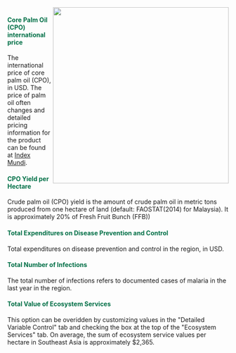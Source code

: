 <img align = "right" src="river.jpg" width="400px" />

#### <span style="color:#016F46"><b>Core Palm Oil (CPO) international price</b></span>

The international price of core palm oil (CPO), in USD.  The price of palm oil often changes and detailed pricing information for the product can be found at [Index Mundi](https://www.indexmundi.com/commodities/?commodity=palm-oil).

#### <span style="color:#016F46"><b>CPO Yield per Hectare</b></span>

Crude palm oil (CPO) yield is the amount of crude palm oil in metric tons produced from one hectare of land (default: FAOSTAT(2014) for Malaysia). It is approximately 20% of Fresh Fruit Bunch (FFB))

#### <span style="color:#016F46"><b>Total Expenditures on Disease Prevention and Control</b></span>

Total expenditures on disease prevention and control in the region, in USD.

#### <span style="color:#016F46"><b>Total Number of Infections</b></span>

The total number of infections refers to documented cases of malaria in the last year in the region. 
#### <span style="color:#016F46"><b>Total Value of Ecosystem Services</b></span>

This option can be overidden by customizing values in the "Detailed Variable Control" tab and checking the box at the top of the "Ecosystem Services" tab.  On average, the sum of ecosystem service values per hectare in Southeast Asia is approximately $2,365.



